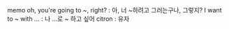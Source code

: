 memo
oh, you're going to ~, right? : 아, 너 ~하려고 그러는구나, 그렇지?
I want to ~ with ... : 나 ...로 ~ 하고 싶어
citron : 유자
